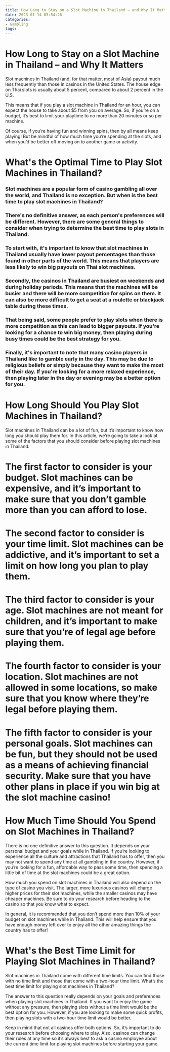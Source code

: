 ```yaml
---
title: How Long to Stay on a Slot Machine in Thailand – and Why It Matters
date: 2023-01-14 05:54:26
categories:
- Gambling
tags:
---
```



#  How Long to Stay on a Slot Machine in Thailand – and Why It Matters

Slot machines in Thailand (and, for that matter, most of Asia) payout much less frequently than those in casinos in the United States. The house edge on Thai slots is usually about 5 percent, compared to about 2 percent in the U.S.

This means that if you play a slot machine in Thailand for an hour, you can expect the house to take about $5 from you on average. So, if you’re on a budget, it’s best to limit your playtime to no more than 20 minutes or so per machine.

Of course, if you’re having fun and winning spins, then by all means keep playing! But be mindful of how much time you’re spending at the slots, and when you’d be better off moving on to another game or activity.

#  What's the Optimal Time to Play Slot Machines in Thailand?

### Slot machines are a popular form of casino gambling all over the world, and Thailand is no exception. But when is the best time to play slot machines in Thailand?

### There's no definitive answer, as each person's preferences will be different. However, there are some general things to consider when trying to determine the best time to play slots in Thailand.

### To start with, it's important to know that slot machines in Thailand usually have lower payout percentages than those found in other parts of the world. This means that players are less likely to win big payouts on Thai slot machines.

### Secondly, the casinos in Thailand are busiest on weekends and during holiday periods. This means that the machines will be busier and there will be more competition for spins on them. It can also be more difficult to get a seat at a roulette or blackjack table during these times.

### That being said, some people prefer to play slots when there is more competition as this can lead to bigger payouts. If you're looking for a chance to win big money, then playing during busy times could be the best strategy for you.

### Finally, it's important to note that many casino players in Thailand like to gamble early in the day. This may be due to religious beliefs or simply because they want to make the most of their day. If you're looking for a more relaxed experience, then playing later in the day or evening may be a better option for you.

#  How Long Should You Play Slot Machines in Thailand?

Slot machines in Thailand can be a lot of fun, but it’s important to know how long you should play them for. In this article, we’re going to take a look at some of the factors that you should consider before playing slot machines in Thailand.

#  The first factor to consider is your budget. Slot machines can be expensive, and it’s important to make sure that you don’t gamble more than you can afford to lose.

#  The second factor to consider is your time limit. Slot machines can be addictive, and it’s important to set a limit on how long you plan to play them.

#  The third factor to consider is your age. Slot machines are not meant for children, and it’s important to make sure that you’re of legal age before playing them.

#  The fourth factor to consider is your location. Slot machines are not allowed in some locations, so make sure that you know where they’re legal before playing them.

#  The fifth factor to consider is your personal goals. Slot machines can be fun, but they should not be used as a means of achieving financial security. Make sure that you have other plans in place if you win big at the slot machine casino!

#  How Much Time Should You Spend on Slot Machines in Thailand?

There is no one definitive answer to this question. It depends on your personal budget and your goals while in Thailand. If you’re looking to experience all the culture and attractions that Thailand has to offer, then you may not want to spend any time at all gambling in the country. However, if you’re looking for a fun, affordable way to pass some time, then spending a little bit of time at the slot machines could be a great option.

How much you spend on slot machines in Thailand will also depend on the type of casino you visit. The larger, more luxurious casinos will charge higher prices for their slot machines, while the smaller casinos may have cheaper machines. Be sure to do your research before heading to the casino so that you know what to expect.

In general, it is recommended that you don’t spend more than 10% of your budget on slot machines while in Thailand. This will help ensure that you have enough money left over to enjoy all the other amazing things the country has to offer!

#  What's the Best Time Limit for Playing Slot Machines in Thailand?

Slot machines in Thailand come with different time limits. You can find those with no time limit and those that come with a two-hour time limit. What’s the best time limit for playing slot machines in Thailand?

The answer to this question really depends on your goals and preferences when playing slot machines in Thailand. If you want to enjoy the game without any pressure, then playing slots without a time limit would be the best option for you. However, if you are looking to make some quick profits, then playing slots with a two-hour time limit would be better.

Keep in mind that not all casinos offer both options. So, it’s important to do your research before choosing where to play. Also, casinos can change their rules at any time so it’s always best to ask a casino employee about the current time limit for playing slot machines before starting your game.